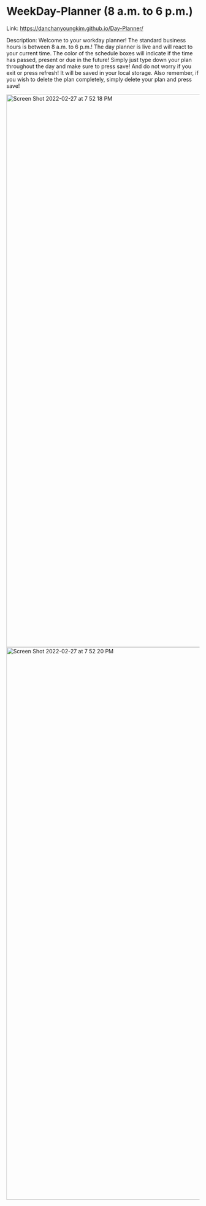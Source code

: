 # WeekDay-Planner (8 a.m. to 6 p.m.)

Link: https://danchanyoungkim.github.io/Day-Planner/

Description: Welcome to your workday planner! The standard business hours is between 8 a.m. to 6 p.m.! The day planner is live and will react to your current time. The color of the schedule boxes will indicate if the time has passed, present or due in the future! Simply just type down your plan throughout the day and make sure to press save! And do not worry if you exit or press refresh! It will be saved in your local storage. Also remember, if you wish to delete the plan completely, simply delete your plan and press save!


<img width="1440" alt="Screen Shot 2022-02-27 at 7 52 18 PM" src="https://user-images.githubusercontent.com/97200280/155907936-7bceea0f-d051-41bd-aff2-930f879ab92a.png">
<img width="1440" alt="Screen Shot 2022-02-27 at 7 52 20 PM" src="https://user-images.githubusercontent.com/97200280/155907941-0892e0c1-5e3c-469c-b741-4c73fa35ca6e.png">
